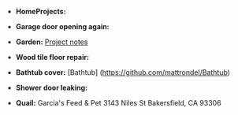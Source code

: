 - **HomeProjects:**

- **Garage door opening again:**

- **Garden:** [Project notes](https://github.com/mattrondel/Gardening-Notes)

- **Wood tile floor repair:**

- **Bathtub cover:** [Bathtub] (https://github.com/mattrondel/Bathtub)

- **Shower door leaking:**

- **Quail:**
 Garcia's Feed & Pet 3143 Niles St Bakersfield, CA 93306
